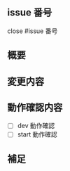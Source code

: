 <!-- あくまでテンプレートなので必ずしもすべての項目を埋めなくてよい -->

## issue 番号

close #issue 番号

## 概要

<!-- 変更の目的 -->

## 変更内容

<!-- ビューの変更がある場合はスクショによる比較などがあるとわかりやすい -->

## 動作確認内容

- [ ] dev 動作確認
- [ ] start 動作確認

## 補足

<!-- レビューをする際に見てほしい点、ローカル環境で試す際の注意点、など -->
